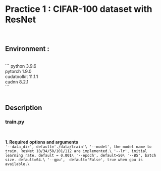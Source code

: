 # Practice 1 : CIFAR-100 dataset with ResNet
<br/>

## Environment : 
<br/>
```
python                    3.9.6 <br />
pytorch                   1.9.0 <br />
cudatoolkit               11.1.1 <br />
cudnn                     8.2.1 <br />
```
<br/>
<br/>

## Description

### train.py
<br/>

**1. Required options and arguments**<br/> ```
'--data_dir', default='./data/train'\
'--model', the model name to train. ResNet 18/34/50/101/112 are implemented.\
'--lr', initial learning rate. default = 0.001\
'--epoch', default=50\
'--BS', batch size. default=64.\
'--gpu',  default='False', true when gpu is available.\ ```
  
